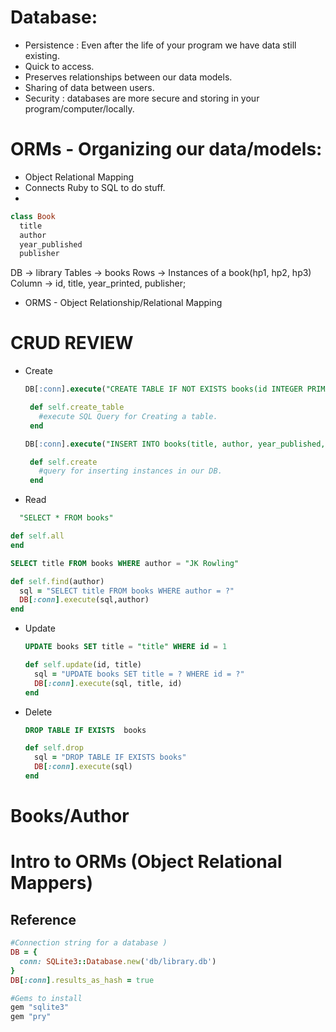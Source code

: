 # Database:
- Persistence : Even after the life of your program we have data still existing.
- Quick to access.
- Preserves relationships between our data models.
- Sharing of data between users.
- Security : databases are more secure and storing in your program/computer/locally.
# ORMs - Organizing our data/models:
- Object Relational Mapping
- Connects Ruby to SQL to do stuff.
-
```Ruby
class Book  
  title
  author
  year_published
  publisher
```

DB -> library
Tables -> books
Rows -> Instances of a book(hp1, hp2, hp3)
Column -> id, title, year_printed, publisher;

  - ORMS - Object Relationship/Relational Mapping

# CRUD REVIEW
 - Create
   ```SQL
   DB[:conn].execute("CREATE TABLE IF NOT EXISTS books(id INTEGER PRIMARY KEY,title TEXT, author TEXT, year_published INTEGER, publisher TEXT)")
   ```
   ```Ruby
    def self.create_table
      #execute SQL Query for Creating a table.
    end
   ```
   ```SQL
   DB[:conn].execute("INSERT INTO books(title, author, year_published, publisher) VALUES(\"Harry Potter 1\", "JK Rowling",1997, "DK" )")
   ```
   ```Ruby
    def self.create
      #query for inserting instances in our DB.
    end
   ```
 - Read
  ```SQL
    "SELECT * FROM books"
   ```
   ```Ruby
   def self.all
   end
   ```
   ```SQL
   SELECT title FROM books WHERE author = "JK Rowling"
   ```
   ```Ruby
   def self.find(author)
     sql = "SELECT title FROM books WHERE author = ?"
     DB[:conn].execute(sql,author)
   end
   ```
 - Update
    ```SQL
    UPDATE books SET title = "title" WHERE id = 1
    ```  
    ```Ruby
    def self.update(id, title)
      sql = "UPDATE books SET title = ? WHERE id = ?"
      DB[:conn].execute(sql, title, id)
    end
    ```
 - Delete
    ```SQL
    DROP TABLE IF EXISTS  books
    ```  
    ```Ruby
    def self.drop
      sql = "DROP TABLE IF EXISTS books"
      DB[:conn].execute(sql)
    end
# Books/Author

# Intro to ORMs (Object Relational Mappers)

## Reference
```ruby
#Connection string for a database )
DB = {
  conn: SQLite3::Database.new('db/library.db')
}
DB[:conn].results_as_hash = true

#Gems to install
gem "sqlite3"
gem "pry"
```
